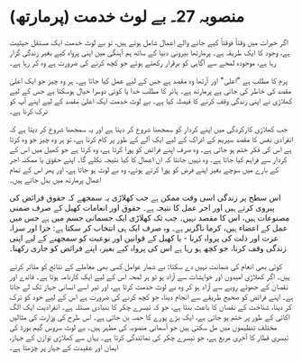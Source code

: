 # منصوبہ 27۔ بے لوث خدمت (پرمارتھ)

اگر خیرات میں وقتاً فوقتاً کیے جانے والے اعمال شامل ہوتے ہیں، تو بے لوث خدمت ایک مستقل حیثیت ہے، وجود کا ایک طریقہ ہے۔ پرمارتھا بیرونی دنیا کے ساتھ ہم آہنگی میں اپنی پرواہ کیے بغیر زندگی گزار رہا ہے، موجودہ لمحے سے آگاہی کو برقرار رکھتے ہوئے جو کچھ کرنے کی ضرورت ہے وہ کر رہا ہے۔

پرم کا مطلب ہے "اعلیٰ" اور آرتھا وہ مقصد ہے جس کے لیے عمل کیا جاتا ہے۔ ہر وہ چیز جو ایک اعلیٰ مقصد کی خاطر کی جاتی ہے پرمارتھ ہے۔ ہائر کا مطلب خدا یا کوئی دوسرا خیال ہوسکتا ہے جس کے لیے کھلاڑی نے اپنی زندگی وقف کرنے کا فیصلہ کیا ہے۔ بے لوث خدمت ایک اعلیٰ مقصد کے لیے اپنے آپ کو ترک کرنا ہے۔

جب کھلاڑی کارکردگی میں اپنے کردار کو سمجھنا شروع کر دیتا ہے اور یہ سمجھنا شروع کر دیتا ہے کہ انفرادی نفس کا مقصد سپریم کے ادراک کے لیے ایک آلے کے طور پر کام کرنا ہے، تو ہر وہ چیز جو وہ کرتا ہے اس کی فکر ختم ہو جاتی ہے۔ وہ صرف اپنے فرائض کو پورا کرتا ہے، وہ کرتا ہے جو کھیل میں اس کے کردار سے فراہم کیا جاتا ہے۔ وہ نہیں جانتا کہ ان اعمال کا کیا نتیجہ نکلے گا۔ اپنے حقوق یا ممکنہ اجر کے بارے میں سوچے بغیر اپنے فرض کو پورا کرتے ہوئے، وہ بے لوث ہو جاتا ہے، اور پھر اس کے تمام اعمال پرمارتھ میں بدل جاتے ہیں۔

اس سطح پر زندگی اسی وقت ممکن ہے جب کھلاڑی یہ سمجھے کہ حقوق فرائض کی پیروی کرتے ہیں اور اجر عمل کا نتیجہ ہے۔ حقوق اور انعامات کھیل کے صرف ضمنی مصنوعات ہیں، اس کا مقصد نہیں۔ جب تک کھلاڑی ایک جسمانی جسم میں ہے جس میں عمل کے اعضاء ہیں، کرما ناگزیر ہے۔ وہ صرف ایک ہی انتخاب کر سکتا ہے: جزا اور سزا، عزت اور ذلت کی پرواہ کرنا - یا کھیل کے قوانین اور نوعیت کو سمجھنے کے لیے اپنی زندگی وقف کرنا، جو کچھ ہو رہا ہے اس کی پرواہ کیے بغیر، اپنے فرائض کو جاری رکھنا۔

کوئی بھی انعام کی ضمانت نہیں دے سکتا: بے شمار عوامل کسی بھی معاملے کے نتائج کو متاثر کرتے ہیں۔ اگر کھلاڑی امیدوں اور خواہشات سے آزاد ہو تو ہر لمحہ اس کے لیے ایک کارنامہ ہوتا ہے۔ فائدے اور نقصان کے جھوٹے رویے سے آزاد ہو کر وہ بے لوث خدمت کرتا ہے، اور تیر اسے انسانی جہاز تک لے جاتا ہے۔ اپنے فرائض کو صحیح طریقے سے انجام دینا، جو کچھ کرنے کی ضرورت ہے اس کے لیے خود کو ترک کر دینا، شناخت کے نقصان کا باعث بنتا ہے، جو کہ تیسرے چکر کا بنیادی مسئلہ ہے۔ انفرادیت ایک الگ اکائی کے طور پر ختم ہو جاتی ہے، ایک بڑے پورے کا حصہ بن جاتی ہے۔ اس طرح کی وزارت کی مثالیں مختلف تنظیموں میں مل سکتی ہیں جو آسمانی منصوبہ کی مظہر ہیں۔ بے لوث سروس گیم بورڈ کی تیسری قطار کا آخری مربع ہے، جو تیسرے چکر کی نمائندگی کرتا ہے۔ یہاں سے کھلاڑی توازن کے جہاز، ایمان اور عقیدت کے جہاز پر چڑھتا ہے۔
